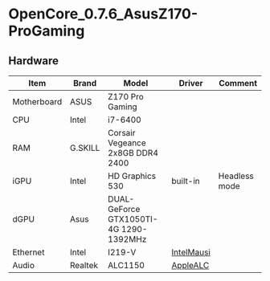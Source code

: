 # OpenCore_0.7.6_AsusZ170-ProGaming

## Hardware
| Item | Brand | Model | Driver | Comment |
|-----|-----|-----|-----|-----|
| Motherboard | ASUS | Z170 Pro Gaming | | |
| CPU | Intel | i7-6400 | | |
| RAM | G.SKILL | Corsair Vegeance 2x8GB DDR4 2400 | |  |
| iGPU | Intel | HD Graphics 530 | built-in | Headless mode |
| dGPU | Asus | DUAL-GeForce GTX1050TI-4G 1290-1392MHz |
| Ethernet | Intel | I219-V | [IntelMausi](https://github.com/acidanthera/IntelMausi) | |
| Audio | Realtek | ALC1150 | [AppleALC](https://github.com/acidanthera/AppleALC) | |
